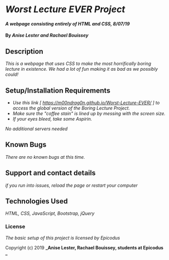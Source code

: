 # _Worst Lecture EVER Project_

#### _A webpage consisting entirely of HTML and CSS, 8/07/19_

#### By _**Anise Lester** and **Rachael Bouissey**_

## Description

_This is a webpage that uses CSS to make the most horrifically boring lecture in existence. We had a lot of fun making it as bad as we possibly could!_

## Setup/Installation Requirements

* _Use this link [ https://m00ndrag0n.github.io/Worst-Lecture-EVER/ ] to access the global version of the Boring Lecture Project._
* _Make sure the "coffee stain" is lined up by messing with the screen size._
* _If your eyes bleed, take some Aspirin._

_No additional servers needed_

## Known Bugs

_There are no known bugs at this time._

## Support and contact details

_if you run into issues, reload the page or restart your computer_

## Technologies Used

_HTML, CSS, JavaScript, Bootstrap, jQuery_

### License

*The basic setup of this project is licensed by Epicodus*

Copyright (c) 2019 **_Anise Lester, Rachael Bouissey, students at Epicodus _**
